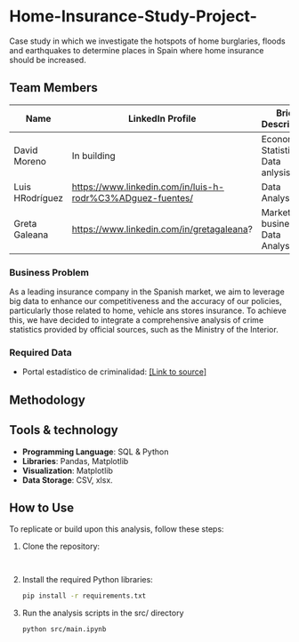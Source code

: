 # Home-Insurance-Study-Project-

Case study in which we investigate the hotspots of home burglaries, floods and earthquakes to determine places in Spain where home insurance should be increased.

<p align="center">

</p>

## Team Members

| Name             | LinkedIn Profile | Brief Description |
|------------------|------------------|-------------------|
| David Moreno     | In building      |  Economy Statistics & Data anlysis  |
| Luis HRodríguez  | https://www.linkedin.com/in/luis-h-rodr%C3%ADguez-fuentes/ | Data Analyst |
| Greta Galeana    | https://www.linkedin.com/in/gretagaleana? | Marketing business & Data Analyst |

### Business Problem
As a leading insurance company in the Spanish market, we aim to leverage big data to enhance our competitiveness and the accuracy of our policies, particularly those related to home, vehicle ans stores insurance. To achieve this, we have decided to integrate a comprehensive analysis of crime statistics provided by official sources, such as the Ministry of the Interior.

### Required Data

- Portal estadístico de criminalidad: [\[Link to source\]](https://estadisticasdecriminalidad.ses.mir.es/publico/portalestadistico/datos.html?type=pcaxis&path=/Datos1/&file=pcaxis)

## Methodology



## Tools & technology

- **Programming Language**: SQL & Python
- **Libraries**: Pandas, Matplotlib
- **Visualization**: Matplotlib
- **Data Storage**: CSV, xlsx.

## How to Use

To replicate or build upon this analysis, follow these steps:

1. Clone the repository:
   ```bash
 
2. Install the required Python libraries:
   ```bash
   pip install -r requirements.txt
3. Run the analysis scripts in the src/ directory
     ```bash
   python src/main.ipynb

